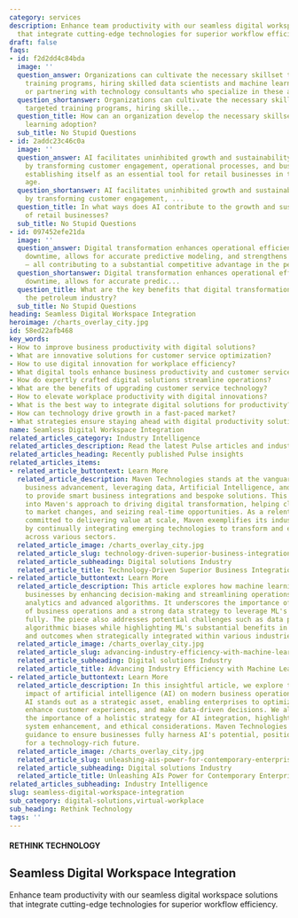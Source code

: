```yaml
---
category: services
description: Enhance team productivity with our seamless digital workspace solutions
  that integrate cutting-edge technologies for superior workflow efficiency.
draft: false
faqs:
- id: f2d2dd4c84bda
  image: ''
  question_answer: Organizations can cultivate the necessary skillset through targeted
    training programs, hiring skilled data scientists and machine learning specialists,
    or partnering with technology consultants who specialize in these areas.
  question_shortanswer: Organizations can cultivate the necessary skillset through
    targeted training programs, hiring skille...
  question_title: How can an organization develop the necessary skillset for machine
    learning adoption?
  sub_title: No Stupid Questions
- id: 2addc23c46c0a
  image: ''
  question_answer: AI facilitates uninhibited growth and sustainability in retail
    by transforming customer engagement, operational processes, and business value,
    establishing itself as an essential tool for retail businesses in the digital
    age.
  question_shortanswer: AI facilitates uninhibited growth and sustainability in retail
    by transforming customer engagement, ...
  question_title: In what ways does AI contribute to the growth and sustainability
    of retail businesses?
  sub_title: No Stupid Questions
- id: 097452efe21da
  image: ''
  question_answer: Digital transformation enhances operational efficiency, reduces
    downtime, allows for accurate predictive modeling, and strengthens strategic decision-making
    – all contributing to a substantial competitive advantage in the petroleum industry.
  question_shortanswer: Digital transformation enhances operational efficiency, reduces
    downtime, allows for accurate predic...
  question_title: What are the key benefits that digital transformation brings to
    the petroleum industry?
  sub_title: No Stupid Questions
heading: Seamless Digital Workspace Integration
heroimage: /charts_overlay_city.jpg
id: 58ed22afb468
key_words:
- How to improve business productivity with digital solutions?
- What are innovative solutions for customer service optimization?
- How to use digital innovation for workplace efficiency?
- What digital tools enhance business productivity and customer service?
- How do expertly crafted digital solutions streamline operations?
- What are the benefits of upgrading customer service technology?
- How to elevate workplace productivity with digital innovations?
- What is the best way to integrate digital solutions for productivity?
- How can technology drive growth in a fast-paced market?
- What strategies ensure staying ahead with digital productivity solutions?
name: Seamless Digital Workspace Integration
related_articles_category: Industry Intelligence
related_articles_description: Read the latest Pulse articles and industry insights.
related_articles_heading: Recently published Pulse insights
related_articles_items:
- related_article_buttontext: Learn More
  related_article_description: Maven Technologies stands at the vanguard of technology-driven
    business advancement, leveraging data, Artificial Intelligence, and Machine Learning
    to provide smart business integrations and bespoke solutions. This article delves
    into Maven's approach to driving digital transformation, helping clients adapt
    to market changes, and seizing real-time opportunities. As a relentless innovator
    committed to delivering value at scale, Maven exemplifies its industry leadership
    by continually integrating emerging technologies to transform and empower businesses
    across various sectors.
  related_article_image: /charts_overlay_city.jpg
  related_article_slug: technology-driven-superior-business-integrations-and-solutions
  related_article_subheading: Digital solutions Industry
  related_article_title: Technology-Driven Superior Business Integrations and Solutions
- related_article_buttontext: Learn More
  related_article_description: This article explores how machine learning (ML) transforms
    businesses by enhancing decision-making and streamlining operations through predictive
    analytics and advanced algorithms. It underscores the importance of a deep understanding
    of business operations and a strong data strategy to leverage ML's capabilities
    fully. The piece also addresses potential challenges such as data privacy and
    algorithmic biases while highlighting ML's substantial benefits in improving efficiency
    and outcomes when strategically integrated within various industries.
  related_article_image: /charts_overlay_city.jpg
  related_article_slug: advancing-industry-efficiency-with-machine-learning
  related_article_subheading: Digital solutions Industry
  related_article_title: Advancing Industry Efficiency with Machine Learning
- related_article_buttontext: Learn More
  related_article_description: In this insightful article, we explore the profound
    impact of artificial intelligence (AI) on modern business operations and decision-making.
    AI stands out as a strategic asset, enabling enterprises to optimize processes,
    enhance customer experiences, and make data-driven decisions. We also address
    the importance of a holistic strategy for AI integration, highlighting data management,
    system enhancement, and ethical considerations. Maven Technologies offers expert
    guidance to ensure businesses fully harness AI's potential, positioning themselves
    for a technology-rich future.
  related_article_image: /charts_overlay_city.jpg
  related_article_slug: unleashing-ais-power-for-contemporary-enterprises
  related_article_subheading: Digital solutions Industry
  related_article_title: Unleashing AIs Power for Contemporary Enterprises
related_articles_subheading: Industry Intelligence
slug: seamless-digital-workspace-integration
sub_category: digital-solutions,virtual-workplace
sub_heading: Rethink Technology
tags: ''
---
```


#### RETHINK TECHNOLOGY
## Seamless Digital Workspace Integration
Enhance team productivity with our seamless digital workspace solutions that integrate cutting-edge technologies for superior workflow efficiency.